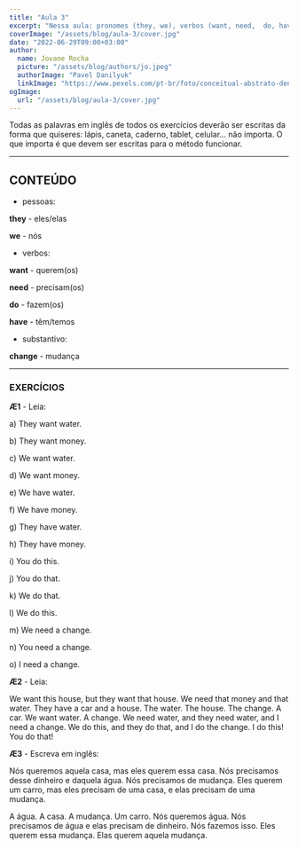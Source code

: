 ```yaml
---
title: "Aula 3"
excerpt: "Nessa aula: pronomes (they, we), verbos (want, need,  do, have)."
coverImage: "/assets/blog/aula-3/cover.jpg"
date: "2022-06-29T09:00+03:00"
author:
  name: Jovane Rocha
  picture: "/assets/blog/authors/jo.jpeg"
  authorImage: "Pavel Danilyuk"
  linkImage: "https://www.pexels.com/pt-br/foto/conceitual-abstrato-dentro-de-casa-interior-8553543/"
ogImage:
  url: "/assets/blog/aula-3/cover.jpg"
---
```


Todas as palavras em inglês de todos os exercícios deverão ser escritas da forma que quiseres:
lápis, caneta, caderno, tablet, celular... não importa. O que importa é
que devem ser escritas para o método funcionar.

---

## CONTEÚDO

- pessoas:

**they** - eles/elas

**we** - nós

- verbos:

**want** - querem(os)

**need** - precisam(os)

**do** - fazem(os)

**have** - têm/temos

- substantivo:

**change** - mudança

---

### EXERCÍCIOS

**Æ1** - Leia:

a) They want water.

b) They want money.

c) We want water.

d) We want money.

e) We have water.

f) We have money.

g) They have water.

h) They have money.

i) You do this.

j) You do that.

k) We do that.

l) We do this.

m) We need a change.

n) You need a change.

o) I need a change.

**Æ2** - Leia:

We want this house, but they want that house. We need that money and
that water. They have a car and a house. The water. The house. The change. A car. We
want water. A change. We need water, and they need water, and I need a change. We do this, and they do
that, and I do the change. I do this! You do that!

**Æ3** - Escreva em inglês:

Nós queremos aquela casa, mas eles querem essa casa. Nós precisamos desse dinheiro e
daquela água. Nós precisamos de mudança. Eles querem um carro, mas eles precisam de uma casa, e elas precisam de uma mudança.

A água. A casa. A mudança. Um carro. Nós
queremos água. Nós precisamos de água e elas precisam de dinheiro. Nós fazemos isso. Eles querem essa mudança. Elas querem aquela mudança.
